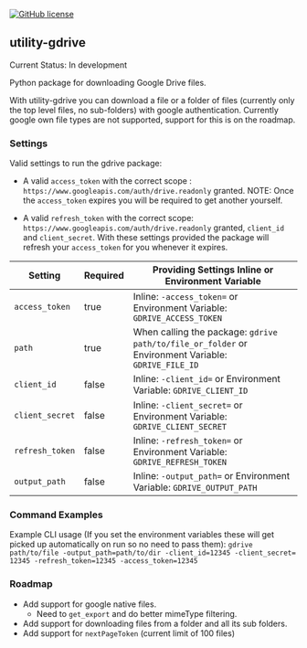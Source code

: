 <a href="https://github.com/Matatika/utility-gdrive/blob/master/LICENSE"><img alt="GitHub license" src="https://img.shields.io/github/license/Matatika/utility-gdrive"></a>

## utility-gdrive
Current Status: In development

Python package for downloading Google Drive files.

With utility-gdrive you can download a file or a folder of files (currently only the top level files, no sub-folders) with google authentication. Currently google own file types are not supported, support for this is on the roadmap.


### Settings

Valid settings to run the gdrive package:
- A valid `access_token` with the correct scope : `https://www.googleapis.com/auth/drive.readonly` granted. NOTE: Once the `access_token` expires you will be required to get another yourself.

- A valid `refresh_token` with the correct scope: `https://www.googleapis.com/auth/drive.readonly` granted, `client_id` and `client_secret`. With these settings provided the package will refresh your `access_token` for you whenever it expires.


| **Setting** | **Required** | **Providing Settings Inline or Environment Variable** |
| ----------- | ------------ | --------------------- |
`access_token` | true | Inline: `-access_token=` or Environment Variable: `GDRIVE_ACCESS_TOKEN`
`path` | true | When calling the package: `gdrive path/to/file_or_folder` or Environment Variable: `GDRIVE_FILE_ID`
`client_id` | false | Inline: `-client_id=` or Environment Variable: `GDRIVE_CLIENT_ID`
`client_secret` | false | Inline: `-client_secret=` or Environment Variable: `GDRIVE_CLIENT_SECRET`
`refresh_token` | false | Inline: `-refresh_token=` or Environment Variable: `GDRIVE_REFRESH_TOKEN`
`output_path` | false | Inline: `-output_path=` or Environment Variable: `GDRIVE_OUTPUT_PATH`


### Command Examples

Example CLI usage (If you set the environment variables these will get picked up automatically on run so no need to pass them): `gdrive path/to/file -output_path=path/to/dir -client_id=12345 -client_secret= 12345 -refresh_token=12345 -access_token=12345`


### Roadmap
- Add support for google native files.
    - Need to `get_export` and do better mimeType filtering.
- Add support for downloading files from a folder and all its sub folders.
- Add support for `nextPageToken` (current limit of 100 files)
